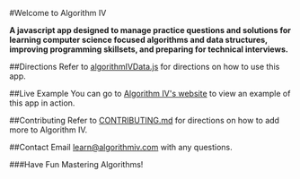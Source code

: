 #Welcome to Algorithm IV

**A javascript app designed to manage practice questions and solutions for learning computer science focused algorithms and data structures, improving programming skillsets, and preparing for technical interviews.**

##Directions
Refer to [algorithmIVData.js](https://github.com/imaginate/algorithmIV/blob/master/src/algorithmIVData.min.js#L11-36) for directions on how to use this app.

##Live Example
You can go to [Algorithm IV's website](http://www.algorithmiv.com/example) to view an example of this app in action.

##Contributing
Refer to [CONTRIBUTING.md](https://github.com/imaginate/algorithmIV/blob/master/CONTRIBUTING.md) for directions on how to add more to Algorithm IV.

##Contact
Email learn@algorithmiv.com with any questions.

###Have Fun Mastering Algorithms!
